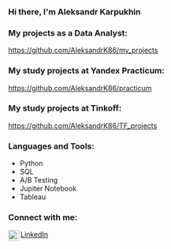 ### Hi there, I'm Aleksandr Karpukhin

### My projects as a Data Analyst:

https://github.com/AleksandrK86/my_projects

### My study projects at Yandex Practicum:

https://github.com/AleksandrK86/practicum

### My study projects at Tinkoff:

https://github.com/AleksandrK86/TF_projects

### Languages and Tools:

* Python
* SQL
* A/B Testing
* Jupiter Notebook
* Tableau

### Connect with me: 

<img align="left" alt="AleksandrK86 | LinkedIn" width="22px" src="https://cdn.jsdelivr.net/npm/simple-icons@v3/icons/linkedin.svg" />

[LinkedIn](https://www.linkedin.com/in/aleksandr-karpukhin/)
